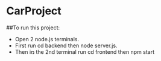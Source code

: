 # CarProject

##To run this project:
  - Open 2 node.js terminals.
  - First run cd backend then node server.js.
  - Then iמ the 2nd terminal run cd frontend then npm start
  

